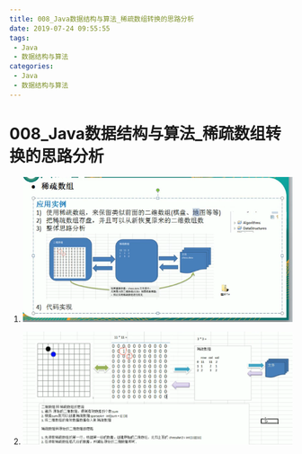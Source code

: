 ```yaml
---
title: 008_Java数据结构与算法_稀疏数组转换的思路分析
date: 2019-07-24 09:55:55
tags: 
 - Java
 - 数据结构与算法
categories:
 - Java
 - 数据结构与算法
---
```


# 008_Java数据结构与算法_稀疏数组转换的思路分析

1. ![稀疏数组4](https://raw.githubusercontent.com/tomxwd/ImageHosting/master/blog/%E6%95%B0%E6%8D%AE%E7%BB%93%E6%9E%84/008%E7%A8%80%E7%96%8F%E6%95%B0%E7%BB%844.png)

2. ![稀疏数组5](https://raw.githubusercontent.com/tomxwd/ImageHosting/master/blog/%E6%95%B0%E6%8D%AE%E7%BB%93%E6%9E%84/008%E7%A8%80%E7%96%8F%E6%95%B0%E7%BB%845.png)

   